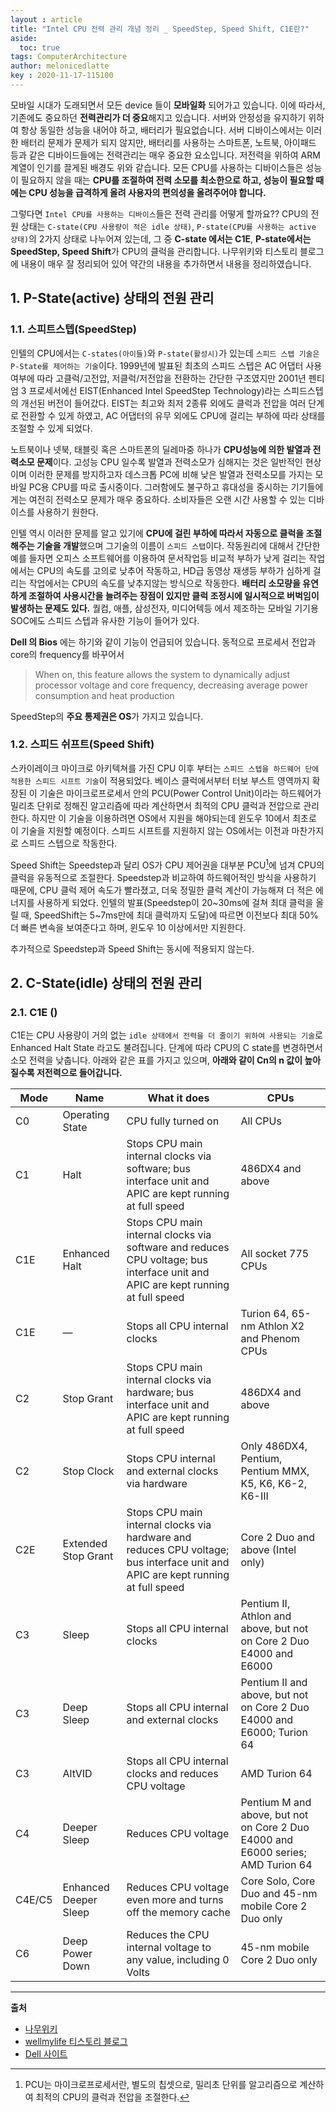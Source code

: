 ```yaml
---
layout : article
title: "Intel CPU 전력 관리 개념 정리 _ SpeedStep, Speed Shift, C1E란?"
aside:
  toc: true
tags: ComputerArchitecture
author: melonicedlatte  
key : 2020-11-17-115100
---
```


모바일 시대가 도래되면서 모든 device 들이 **모바일화** 되어가고 있습니다. 이에 따라서, 기존에도 중요하던 **전력관리가 더 중요**해지고 있습니다. 서버와 안정성을 유지하기 위하여 항상 동일한 성능을 내어야 하고, 배터리가 필요없습니다. 서버 디바이스에서는 이러한 배터리 문제가 문제가 되지 않지만, 배터리를 사용하는 스마트폰, 노트북, 아이패드 등과 같은 디바이드들에는 전력관리는 매우 중요한 요소입니다. 저전력을 위하여 ARM 계열이 인기를 끌게된 배경도 위와 같습니다. 모든 CPU를 사용하는 디바이스들은 성능이 필요하지 않을 때는 **CPU를 조절하여 전력 소모를 최소한으로 하고, 성능이 필요할 때에는 CPU 성능을 급격하게 올려 사용자의 편의성을 올려주어야 합니다.** 

그렇다면 `Intel CPU를 사용하는 디바이스`들은 전력 관리를 어떻게 할까요?? CPU의 전원 상태는 `C-state(CPU 사용량이 적은 idle 상태)`, `P-state(CPU를 사용하는 active 상태)`의 2가지 상태로 나누어져 있는데, 그 중 **C-state 에서는 C1E**, **P-state에서는 SpeedStep, Speed Shift**가 CPU의 클럭을 관리합니다. 나무위키와 티스토리 블로그에 내용이 매우 잘 정리되어 있어 약간의 내용을 추가하면서 내용을 정리하였습니다. 

## 1. P-State(active) 상태의 전원 관리

### 1.1. 스피트스텝(SpeedStep)

인텔의 CPU에서는 `C-states(아이들)`와 `P-state(활성시)`가 있는데 `스피드 스텝 기술은 P-State를 제어하는 기술`이다. 1999년에 발표된 최초의 스피드 스텝은 AC 어댑터 사용 여부에 따라 고클럭/고전압, 저클럭/저전압을 전환하는 간단한 구조였지만 2001년 펜티엄 3 프로세서에선 EIST(Enhanced Intel SpeedStep Technology)라는 스피드스텝의 개선된 버전이 들어갔다. EIST는 최고와 최저 2종류 외에도 클럭과 전압을 여러 단계로 전환할 수 있게 하였고, AC 어댑터의 유무 외에도 CPU에 걸리는 부하에 따라 상태를 조절할 수 있게 되었다.

노트북이나 넷북, 태블릿 혹은 스마트폰의 딜레마중 하나가 **CPU성능에 의한 발열과 전력소모 문제**이다. 고성능 CPU 일수록 발열과 전력소모가 심해지는 것은 일반적인 현상이며 이러한 문제를 방지하고자 데스크톱 PC에 비해 낮은 발열과 전력소모를 가지는 모바일 PC용 CPU를 따로 출시중이다. 그러함에도 불구하고 휴대성을 중시하는 기기들에게는 여전히 전력소모 문제가 매우 중요하다. 소비자들은 오랜 시간 사용할 수 있는 디바이스를 사용하기 원한다. 

인텔 역시 이러한 문제를 알고 있기에 **CPU에 걸린 부하에 따라서 자동으로 클럭을 조절해주는 기술을 개발**했으며 그기술의 이름이 `스피드 스탭`이다.
작동원리에 대해서 간단한 예를 들자면 오피스 소프트웨어를 이용하여 문서작업등 비교적 부하가 낮게 걸리는 작업에서는 CPU의 속도를 고의로 낮추어 작동하고, HD급 동영상 재생등 부하가 심하게 걸리는 작업에서는 CPU의 속도를 낮추지않는 방식으로 작동한다. **배터리 소모량을 유연하게 조절하여 사용시간을 늘려주는 장점이 있지만 클럭 조정시에 일시적으로 버벅임이 발생하는 문제도 있다.** 퀄컴, 애플, 삼성전자, 미디어텍등 에서 제조하는 모바일 기기용 SOC에도 스피드 스텝과 유사한 기능이 들어가 있다.

**Dell 의 Bios** 에는 하기와 같이 기능이 언급되어 있습니다. 동적으로 프로세서 전압과 core의 frequency를 바꾸어서  
> When on, this feature allows the system to dynamically adjust processor voltage and core frequency, decreasing average power consumption and heat production

SpeedStep의 **주요 통제권은 OS**가 가지고 있습니다. 

### 1.2. 스피드 쉬프트(Speed Shift)

스카이레이크 마이크로 아키텍쳐를 가진 CPU 이후 부터는 `스피드 스텝을 하드웨어 단에 적용한 스피드 시프트 기술`이 적용되었다. 베이스 클럭에서부터 터보 부스트 영역까지 확장된 이 기술은 마이크로프로세서 안의 PCU(Power Control Unit)이라는 하드웨어가 밀리초 단위로 정해진 알고리즘에 따라 계산하면서 최적의 CPU 클럭과 전압으로 관리한다. 하지만 이 기술을 이용하려면 OS에서 지원을 해야되는데 윈도우 10에서 최초로 이 기술을 지원할 예정이다. 스피드 시프트를 지원하지 않는 OS에서는 이전과 마찬가지로 스피드 스텝으로 작동한다.

Speed Shift는 Speedstep과 달리 OS가 CPU 제어권을 대부분 PCU[^1]에 넘겨 CPU의 클럭을 유동적으로 조절한다. Speedstep과 비교하여 하드웨어적인 방식을 사용하기 때문에, CPU 클럭 제어 속도가 빨라졌고, 더욱 정밀한 클럭 계산이 가능해져 더 적은 에너지를 사용하게 되었다. 인텔의 발표(Speedstep이 20~30ms에 걸쳐 최대 클럭을 올릴 때, SpeedShift는 5~7ms만에 최대 클럭까지 도달)에 따르면 이전보다 최대 50% 더 빠른 변속을 보여준다고 하며, 윈도우 10 이상에서만 지원한다. 

추가적으로 Speedstep과 Speed Shift는 동시에 적용되지 않는다.

## 2. C-State(idle) 상태의 전원 관리

### 2.1. C1E ()

C1E는 CPU 사용량이 거의 없는 `idle 상태에서 전력을 더 줄이기 위하여 사용되는 기술`로 Enhanced Halt State 라고도 불려집니다. 단계에 따라 CPU의 C state를 변경하면서 소모 전력을 낮춥니다. 아래와 같은 표를 가지고 있으며, **아래와 같이 Cn의 n 값이 높아질수록 저전력으로 들어갑니다.** 

|Mode|Name|What it does|CPUs|
|--- |--- |--- |--- |
|C0|Operating State|CPU fully turned on|All CPUs|
|C1|Halt|Stops CPU main internal clocks via software; bus interface unit and APIC are kept running at full speed|486DX4 and above|
|C1E|Enhanced Halt|Stops CPU main internal clocks via software and reduces CPU voltage; bus interface unit and APIC are kept running at full speed|All socket 775 CPUs|
|C1E|—|Stops all CPU internal clocks|Turion 64, 65-nm Athlon X2 and Phenom CPUs|
|C2|Stop Grant|Stops CPU main internal clocks via hardware; bus interface unit and APIC are kept running at full speed|486DX4 and above|
|C2|Stop Clock|Stops CPU internal and external clocks via hardware|Only 486DX4, Pentium, Pentium MMX, K5, K6, K6-2, K6-III|
|C2E|Extended Stop Grant|Stops CPU main internal clocks via hardware and reduces CPU voltage; bus interface unit and APIC are kept running at full speed|Core 2 Duo and above (Intel only)|
|C3|Sleep|Stops all CPU internal clocks|Pentium II, Athlon and above, but not on Core 2 Duo E4000 and E6000|
|C3|Deep Sleep|Stops all CPU internal and external clocks|Pentium II and above, but not on Core 2 Duo E4000 and E6000; Turion 64|
|C3|AltVID|Stops all CPU internal clocks and reduces CPU voltage|AMD Turion 64|
|C4|Deeper Sleep|Reduces CPU voltage|Pentium M and above, but not on Core 2 Duo E4000 and E6000 series; AMD Turion 64|
|C4E/C5|Enhanced Deeper Sleep|Reduces CPU voltage even more and turns off the memory cache|Core Solo, Core Duo and 45-nm mobile Core 2 Duo only|
|C6|Deep Power Down|Reduces the CPU internal voltage to any value, including 0 Volts|45-nm mobile Core 2 Duo only|


---

[^1]: PCU는 마이크로프로세서란, 별도의 칩셋으로, 밀리초 단위를 알고리즘으로 계산하여 최적의 CPU의 클럭과 전압을 조절한다.

**출처**

- [나무위키](https://namu.wiki/w/%EC%8A%A4%ED%94%BC%EB%93%9C%20%EC%8A%A4%ED%85%9D)
- [wellmylife 티스토리 블로그](https://wellmylife.tistory.com/12)
- [Dell 사이트](https://www.dell.com/support/article/en-us/qna41893/c-state%EB%8A%94-%EB%AC%B4%EC%97%87%EC%9D%B8%EA%B0%80?lang=ko)
